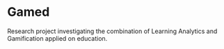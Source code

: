 Gamed
=====

Research project investigating the combination of Learning Analytics and Gamification applied on education.